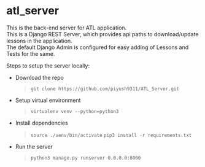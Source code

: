 # atl_server

This is the back-end server for ATL application.  
This is a Django REST Server, which provides api paths to
download/update lessons in the application.  
The default Django Admin is configured for easy adding of Lessons
and Tests for the same.
  
Steps to setup the server locally:
* Download the repo
  > `git clone https://github.com/piyush9311/ATL_Server.git`
 
* Setup virtual environment
  > `virtualenv venv --python=python3`

* Install dependencies
  > `source ./venv/bin/activate`
  > `pip3 install -r requirements.txt`

* Run the server
  > `python3 manage.py runserver 0.0.0.0:8000`
 
 
